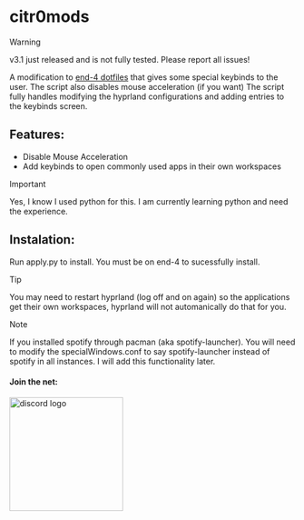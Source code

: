 # citr0mods
> [!WARNING]
> v3.1 just released and is not fully tested. Please report all issues!

A modification to [end-4 dotfiles](https://github.com/end-4/dots-hyprland/) that gives some special keybinds to the user. The script also disables mouse acceleration (if you want) The script fully handles modifying the hyprland configurations and adding entries to the keybinds screen.

## Features:
* Disable Mouse Acceleration
* Add keybinds to open commonly used apps in their own workspaces

> [!IMPORTANT]
> Yes, I know I used python for this. I am currently learning python and need the experience.

## Instalation:
Run apply.py to install. You must be on end-4 to sucessfully install.

> [!TIP]
> You may need to restart hyprland (log off and on again) so the applications get their own workspaces, hyprland will not automanically do that for you.

> [!NOTE]
> If you installed spotify through pacman (aka spotify-launcher). You will need to modify the specialWindows.conf to say spotify-launcher instead of spotify in all instances. I will add this functionality later.


#### Join the net:
<a href="https://discord.gg/KVkjjswV2u"><img src="https://img.shields.io/badge/-Discord-5865F2?style=flat&logo=discord&logoColor=fff" width="200" alt="discord logo"/> </a>
